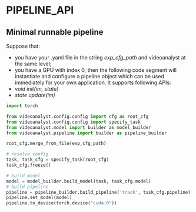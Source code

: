 # PIPELINE_API

## Minimal runnable pipeline

Suppose that:

* you have your .yaml file in the string _exp_cfg_path_ and videoanalyst at the same level;
* you have a GPU with index 0,
then the following code segment will instantiate and configure a pipeline object which can be used immediately for your own application. It supports following APIs:
* _void init(im, state)_
* _state update(im)_

```Python
import torch

from videoanalyst.config.config import cfg as root_cfg
from videoanalyst.config.config import specify_task
from videoanalyst.model import builder as model_builder
from videoanalyst.pipeline import builder as pipeline_builder

root_cfg.merge_from_file(exp_cfg_path)

# resolve config
task, task_cfg = specify_task(root_cfg)
task_cfg.freeze()

# build model
model = model_builder.build_model(task, task_cfg.model)
# build pipeline
pipeline = pipeline_builder.build_pipeline('track', task_cfg.pipeline)
pipeline.set_model(model)
pipeline.to_device(torch.device("cuda:0"))
```
